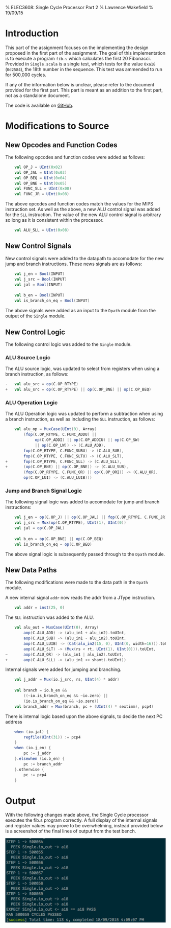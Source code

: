 % ELEC3608: Single Cycle Processor Part 2
% Lawrence Wakefield
% 19/09/15

# Introduction

This part of the assignment focuses on the implementing the design proposed in the first part of the assignment. The goal of this implementation is to execute a program `fib.s` which calculates the first 20 Fibonacci. Provided in `Single.scala` is a single test, which tests for the value `0xa18` (`0d2584`), the 18th number in the sequence. This test was ammended to run for 500,000 cycles.

If any of the information below is unclear, please refer to the document provided for the first part. This part is meant as an addition to the first part, not as a standalone document.

The code is available on [GitHub](https://github.com/lwakefield/comp_architecture/blob/master/a2).

# Modifications to Source

## New Opcodes and Function Codes

The following opcodes and function codes were added as follows:

```scala
    val OP_J = UInt(0x02)
    val OP_JAL = UInt(0x03)
    val OP_BEQ = UInt(0x04)
    val OP_BNE = UInt(0x05)
    val FUNC_SLL = UInt(0x00)
    val FUNC_JR = UInt(0x08)
```

The above opcodes and function codes match the values for the MIPS instruction set. As well as the above, a new ALU control signal was added for the `SLL` instruction. The value of the new ALU control signal is arbitrary so long as it is consistent within the processor.

```scala
    val ALU_SLL = UInt(0x08)
```
  
## New Control Signals

New control signals were added to the datapath to accomodate for the new jump and branch instructions. These news signals are as follows:

```scala
    val j_en = Bool(INPUT)
    val j_src = Bool(INPUT)
    val jal = Bool(INPUT)

    val b_en = Bool(INPUT)
    val is_branch_on_eq = Bool(INPUT)
```

The above signals were added as an input to the `Dpath` module from the output of the `Single` module.

## New Control Logic

The following control logic was added to the `Single` module.

### ALU Source Logic

The ALU source logic, was updated to select from registers when using a branch instruction, as follows:

```scala
-   val alu_src = op(C.OP_RTYPE)
+   val alu_src = op(C.OP_RTYPE) || op(C.OP_BNE) || op(C.OP_BEQ)
```

### ALU Operation Logic

The ALU Operation logic was updated to perform a subtraction when using a branch instruction, as well as including the `SLL` instruction, as follows:

```scala
    val alu_op = MuxCase(UInt(0), Array(
        (fop(C.OP_RTYPE, C.FUNC_ADDU) || 
             op(C.OP_ADDI) || op(C.OP_ADDIU) || op(C.OP_SW)
             || op(C.OP_LW)) -> (C.ALU_ADD),
        fop(C.OP_RTYPE, C.FUNC_SUBU) -> (C.ALU_SUB),
        fop(C.OP_RTYPE, C.FUNC_SLTU) -> (C.ALU_SLT),
+       fop(C.OP_RTYPE, C.FUNC_SLL) -> (C.ALU_SLL),
+       (op(C.OP_BNE) || op(C.OP_BNE)) -> (C.ALU_SUB),
        (fop(C.OP_RTYPE, C.FUNC_OR) || op(C.OP_ORI)) -> (C.ALU_OR),
        op(C.OP_LUI) -> (C.ALU_LUIB)))
```

### Jump and Branch Signal Logic

The following signal logic was added to accomodate for jump and branch instructions:

```scala
    val j_en = op(C.OP_J) || op(C.OP_JAL) || fop(C.OP_RTYPE, C.FUNC_JR)
    val j_src = Mux(op(C.OP_RTYPE), UInt(1), UInt(0))
    val jal = op(C.OP_JAL)

    val b_en = op(C.OP_BNE) || op(C.OP_BEQ)
    val is_branch_on_eq = op(C.OP_BEQ)
```

The above signal logic is subsequently passed through to the `Dpath` module.

## New Data Paths

The following modifications were made to the data path in the `Dpath` module.

A new internal signal `addr` now reads the addr from a JType instruction.

```scala
    val addr = inst(25, 0)
```

The `SLL` instruction was added to the ALU.

```scala
    val alu_out = MuxCase(UInt(0), Array(
        aop(C.ALU_ADD) -> (alu_in1 + alu_in2).toUInt,
        aop(C.ALU_SUB) -> (alu_in1 - alu_in2).toUInt,
        aop(C.ALU_LUIB) -> (Cat(alu_in2(15, 0), UInt(0, width=16))).toUInt,
        aop(C.ALU_SLT) -> (Mux(rs < rt, UInt(1), UInt(0))).toUInt,
~       aop(C.ALU_OR) -> (alu_in1 | alu_in2).toUInt,
+       aop(C.ALU_SLL) -> (alu_in1 << shamt).toUInt))
```

Internal signals were added for jumping and branching.

```scala
    val j_addr = Mux(io.j_src, rs, UInt(4) * addr)

    val branch = io.b_en &&
        ((~io.is_branch_on_eq && ~io.zero) ||
        (io.is_branch_on_eq && ~io.zero))
    val branch_addr = Mux(branch, pc + (UInt(4) * sextimm), pcp4)
```

There is internal logic based upon the above signals, to decide the next PC address

```scala
    when (io.jal) {
        regfile(UInt(31)) := pcp4
    }
    when (io.j_en) {
        pc := j_addr
    }.elsewhen (io.b_en) {
        pc := branch_addr
    }.otherwise {
        pc := pcp4
    }
```

# Output

With the following changes made above, the Single Cycle processor executes the fib.s program correctly. A full display of the internal signals and register values may prove to be overwhelming, instead provided below is a screenshot of the final lines of output from the test bench.

![Test bench output](output.png)
